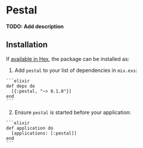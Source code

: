 # Pestal

**TODO: Add description**

## Installation

If [available in Hex](https://hex.pm/docs/publish), the package can be installed as:

  1. Add `pestal` to your list of dependencies in `mix.exs`:

    ```elixir
    def deps do
      [{:pestal, "~> 0.1.0"}]
    end
    ```

  2. Ensure `pestal` is started before your application:

    ```elixir
    def application do
      [applications: [:pestal]]
    end
    ```

